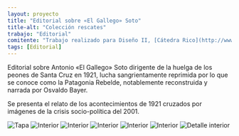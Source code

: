 ```yaml
---
layout: proyecto
title: "Editorial sobre «El Gallego» Soto"
title-alt: "Colección rescates"
trabajo: "Editorial"
comitente: "Trabajo realizado para Diseño II, [Cátedra Rico](http://www.catedrarico.com.ar), FADU--UBA."
tags: [Editorial]
---
```


Editorial sobre Antonio «El Gallego» Soto dirigente de la huelga de los peones de Santa Cruz en 1921, lucha sangrientamente reprimida por lo que se conoce como la Patagonia Rebelde, notablemente reconstruida y narrada por Osvaldo Bayer.

Se presenta el relato de los acontecimientos de 1921 cruzados por imágenes de la crisis socio-política del 2001.

<div class="fotorama">
	<img src="{{ site.baseurl }}/img/2013_heraldo-1.jpg" alt="Tapa" />
	<img src="{{ site.baseurl }}/img/2013_heraldo-2.jpg" alt="Interior" />
	<img src="{{ site.baseurl }}/img/2013_heraldo-3.jpg" alt="Interior" />
	<img src="{{ site.baseurl }}/img/2013_heraldo-4.jpg" alt="Interior" />
	<img src="{{ site.baseurl }}/img/2013_heraldo-5.jpg" alt="Interior" />
	<img src="{{ site.baseurl }}/img/2013_heraldo-6.jpg" alt="Interior" />
	<img src="{{ site.baseurl }}/img/2013_heraldo-6b.jpg" data-caption="Detalle interior" alt="Detalle interior" />
</div>
